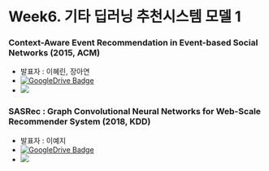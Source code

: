 # Week6. 기타 딥러닝 추천시스템 모델 1  

### Context-Aware Event Recommendation in Event-based Social Networks (2015, ACM)  
* 발표자 : 이혜린, 장아연  
* [![GoogleDrive Badge](https://img.shields.io/badge/Paper-405263?style=flat-square&logo=Quip&link=https://drive.google.com/file/d/1VnYsB8k4Fxu6UFhAxuTi4m01BjoH2uwS/view?usp=sharing)](https://dl.acm.org/doi/pdf/10.1145/2792838.2800187?casa_token=YOm_oJvzs80AAAAA:opJWUBBQlwbT0Vu7GII-9k_PDtfFXkiVD0mAqYG-BWTQOMkHxqXn2VgG7wkZjikfrPjmtk9eV5IZyhs)  
* <a href="https://velog.io/@tobigs-recsys/Paper-Review-2015-RecSys-Context-Aware-Event-Recommendation-in-Event-based-Social-Networks" target="_blank"><img src="https://img.shields.io/badge/Paper Review-20c997?style=flat-square&logo=Vimeo&logoColor=white"/></a>  

### SASRec : Graph Convolutional Neural Networks for Web-Scale Recommender System (2018, KDD)
* 발표자 : 이예지  
* [![GoogleDrive Badge](https://img.shields.io/badge/Paper-405263?style=flat-square&logo=Quip&link=https://drive.google.com/file/d/1VnYsB8k4Fxu6UFhAxuTi4m01BjoH2uwS/view?usp=sharing)](https://arxiv.org/pdf/1806.01973.pdf)  
* <a href="https://velog.io/@tobigs-recsys/Graph-Convolutional-Neural-Networks-for-Web-Scale-Recommender-System" target="_blank"><img src="https://img.shields.io/badge/Paper Review-20c997?style=flat-square&logo=Vimeo&logoColor=white"/></a>  


